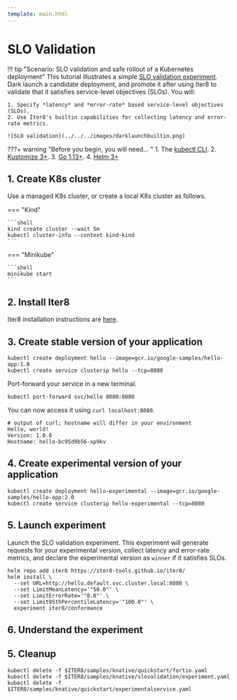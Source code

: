 ```yaml
---
template: main.html
---
```


# SLO Validation

!!! tip "Scenario: SLO validation and safe rollout of a Kubernetes deployment"
    This tutorial illustrates a simple [SLO validation experiment](../../../concepts/buildingblocks.md#slo-validation). Dark launch a candidate deployment, and promote it after using Iter8 to validate that it satisfies service-level objectives (SLOs). You will:

    1. Specify *latency* and *error-rate* based service-level objectives (SLOs).
    2. Use Iter8's builtin capabilities for collecting latency and error-rate metrics.
    
    ![SLO validation](../../../images/darklaunchbuiltin.png)

???+ warning "Before you begin, you will need... "
    1. The [kubectl CLI](https://kubernetes.io/docs/tasks/tools/install-kubectl/).
    2. [Kustomize 3+](https://kubectl.docs.kubernetes.io/installation/kustomize/).
    3. [Go 1.13+](https://golang.org/doc/install).
    4. [Helm 3+](https://helm.sh/docs/intro/install/)    

## 1. Create K8s cluster
Use a managed K8s cluster, or create a local K8s cluster as follows.

=== "Kind"

    ```shell
    kind create cluster --wait 5m
    kubectl cluster-info --context kind-kind
    ```

=== "Minikube"

    ```shell
    minikube start
    ```

## 2. Install Iter8
Iter8 installation instructions are [here](install.md).

## 3. Create stable version of your application
```shell
kubectl create deployment hello --image=gcr.io/google-samples/hello-app:1.0
kubectl create service clusterip hello --tcp=8080
```

Port-forward your service in a new terminal.
```shell
kubectl port-forward svc/hello 8080:8080
```

You can now access it using `curl localhost:8080`.
```shell
# output of curl; hostname will differ in your environment
Hello, world!
Version: 1.0.0
Hostname: hello-bc95d9b56-xp9kv
```

## 4. Create experimental version of your application
```shell
kubectl create deployment hello-experimental --image=gcr.io/google-samples/hello-app:2.0
kubectl create service clusterip hello-experimental --tcp=8080
```

## 5. Launch experiment
Launch the SLO validation experiment. This experiment will generate requests for your experimental version, collect latency and error-rate metrics, and declare the experimental version as `winner` if it satisfies SLOs.

```shell
helm repo add iter8 https://iter8-tools.github.io/iter8/
helm install \
  --set URL=http://hello.default.svc.cluster.local:8080 \
  --set LimitMeanLatency='"50.0"' \
  --set LimitErrorRate='"0.0"' \
  --set Limit95thPercentileLatency='"100.0"' \
  experiment iter8/conformance
```

## 6. Understand the experiment

## 5. Cleanup
```shell
kubectl delete -f $ITER8/samples/knative/quickstart/fortio.yaml
kubectl delete -f $ITER8/samples/knative/slovalidation/experiment.yaml
kubectl delete -f $ITER8/samples/knative/quickstart/experimentalservice.yaml
```
